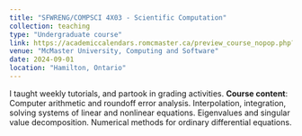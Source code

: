 ```yaml
---
title: "SFWRENG/COMPSCI 4X03 - Scientific Computation"
collection: teaching
type: "Undergraduate course"
link: https://academiccalendars.romcmaster.ca/preview_course_nopop.php?catoid=56&coid=280035
venue: "McMaster University, Computing and Software"
date: 2024-09-01
location: "Hamilton, Ontario"
---
```


I taught weekly tutorials, and partook in grading activities. 
**Course content**: Computer arithmetic and roundoff error analysis. Interpolation, integration, solving systems of linear and nonlinear equations. Eigenvalues and singular value decomposition. Numerical methods for ordinary differential equations.
